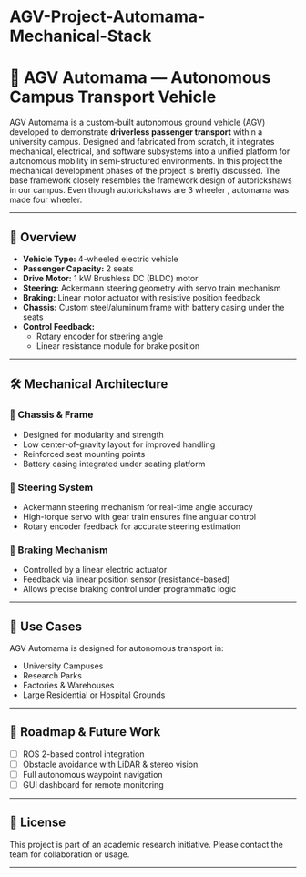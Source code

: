 # AGV-Project-Automama-Mechanical-Stack

# 🚗 AGV Automama — Autonomous Campus Transport Vehicle

AGV Automama is a custom-built autonomous ground vehicle (AGV) developed to demonstrate **driverless passenger transport** within a university campus. Designed and fabricated from scratch, it integrates mechanical, electrical, and software subsystems into a unified platform for autonomous mobility in semi-structured environments. 
In this project the mechanical development phases of the project is breifly discussed. The base framework closely resembles the framework design of autorickshaws in our campus.
Even though autorickshaws are 3 wheeler , automama was made four wheeler.

---

## 🔧 Overview

- **Vehicle Type:** 4-wheeled electric vehicle
- **Passenger Capacity:** 2 seats
- **Drive Motor:** 1 kW Brushless DC (BLDC) motor
- **Steering:** Ackermann steering geometry with servo train mechanism
- **Braking:** Linear motor actuator with resistive position feedback
- **Chassis:** Custom steel/aluminum frame with battery casing under the seats
- **Control Feedback:**
  - Rotary encoder for steering angle
  - Linear resistance module for brake position

---

## 🛠 Mechanical Architecture

### 🔩 Chassis & Frame
- Designed for modularity and strength
- Low center-of-gravity layout for improved handling
- Reinforced seat mounting points
- Battery casing integrated under seating platform

### 🧭 Steering System
- Ackermann steering mechanism for real-time angle accuracy
- High-torque servo with gear train ensures fine angular control
- Rotary encoder feedback for accurate steering estimation

### 🛑 Braking Mechanism
- Controlled by a linear electric actuator
- Feedback via linear position sensor (resistance-based)
- Allows precise braking control under programmatic logic

---

## 🧪 Use Cases

AGV Automama is designed for autonomous transport in:

- University Campuses
- Research Parks
- Factories & Warehouses
- Large Residential or Hospital Grounds

---

## 🚀 Roadmap & Future Work

- [ ] ROS 2-based control integration
- [ ] Obstacle avoidance with LiDAR & stereo vision
- [ ] Full autonomous waypoint navigation
- [ ] GUI dashboard for remote monitoring

---

## 📄 License

This project is part of an academic research initiative. Please contact the team for collaboration or usage.

---
